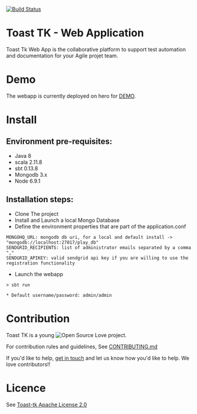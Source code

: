 [![Build Status](https://travis-ci.org/toast-tk/toast-tk-webapp.svg?branch=master)](https://travis-ci.org/toast-tk/toast-tk-webapp) 
# Toast TK - Web Application
Toast Tk Web App is the collaborative platform to support test automation and documentation for your Agile projet team.

# Demo

The webapp is currently deployed on hero for [DEMO](https://toast-tk.herokuapp.com).

# Install

## Environment pre-requisites:
- Java 8
- scala 2.11.8
- sbt 0.13.8
- Mongodb 3.x
- Node 6.9.1

## Installation steps:
* Clone The project
* Install and Launch a local Mongo Database
* Define the environment properties that are part of the application.conf
```
MONGOHQ_URL: mongodb db uri, for a local and default install -> "mongodb://localhost:27017/play_db"
SENDGRID_RECIPIENTS: list of administrator emails separated by a comma ","
SENDGRID_APIKEY: valid sendgrid api key if you are willing to use the registration functionality
```
* Launch the webapp
```
> sbt run

* Default username/password: admin/admin
```

# Contribution

Toast TK is a young ![Open Source Love](https://badges.frapsoft.com/os/v3/open-source.svg?v=103) project.  

For contribution rules and guidelines, See [CONTRIBUTING.md](https://github.com/toast-tk/toast-tk-engine/blob/snapshot/CONTRIBUTING.md)

If you'd like to help, [get in touch](https://gitter.im/toast-tk/toast-tk-engine) and let us know how you'd like to help. We love contributors!! 

# Licence
See [Toast-tk Apache License 2.0](https://github.com/toast-tk/toast-tk-engine/blob/snapshot/LICENSE.md)

